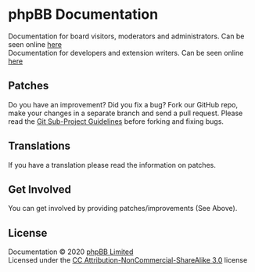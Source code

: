 # phpBB Documentation

Documentation for board visitors, moderators and administrators. Can be seen online [here](https://www.phpbb.com/support/docs/en/3.3/ug/)
<br>Documentation for developers and extension writers. Can be seen online [here](https://area51.phpbb.com/docs/dev/)

## Patches

Do you have an improvement? Did you fix a bug? Fork our GitHub repo, make your changes in a separate branch and send a pull request.
Please read the [Git Sub-Project Guidelines](http://wiki.phpbb.com/Sub-Project_Contribution_Guidelines) before forking and fixing bugs.

## Translations

If you have a translation please read the information on patches.

## Get Involved

You can get involved by providing patches/improvements (See Above).

## License
Documentation &copy; 2020 [phpBB Limited](https://www.phpbb.com/)
<br>Licensed under the [CC Attribution-NonCommercial-ShareAlike 3.0](https://creativecommons.org/licenses/by-nc-sa/3.0/) license
